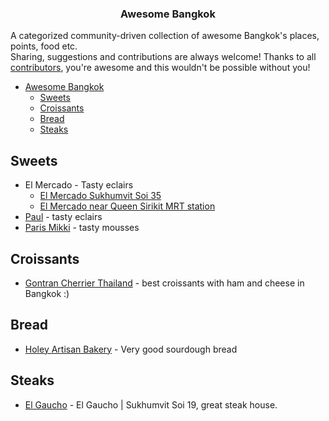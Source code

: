 <h3 align="center">Awesome Bangkok</h3>

A categorized community-driven collection of awesome Bangkok's places, points, food etc.  
Sharing, suggestions and contributions are always welcome!
Thanks to all [contributors](https://github.com/jakshi/awesome-bangkok/graphs/contributors), you're awesome and this wouldn't be possible without you!

* [Awesome Bangkok](#awesome-bangkok)
  * [Sweets](#sweets)
  * [Croissants](#croissants)
  * [Bread](#bread)
  * [Steaks](#steaks)
  
## Sweets

* El Mercado - Tasty eclairs
  * [El Mercado Sukhumvit Soi 35](https://maps.app.goo.gl/LEKXAVGy6twQH1oK7)
  * [El Mercado near Queen Sirikit MRT station](https://maps.app.goo.gl/sHr1mqzHEEhpfgNp7)
* [Paul](https://th-th.facebook.com/paul1889.thailand) - tasty eclairs
* [Paris Mikki](https://www.facebook.com/ParisMikki/) - tasty mousses

## Croissants

* [Gontran Cherrier Thailand](https://www.facebook.com/GontranCherrierThailand/) - best croissants with ham and cheese in Bangkok :)

## Bread

* [Holey Artisan Bakery](https://g.page/HoleyS31?share) - Very good sourdough bread

## Steaks

* [El Gaucho](https://maps.app.goo.gl/bhzqE9kGXL6fpBgK9) - El Gaucho | Sukhumvit Soi 19, great steak house.
